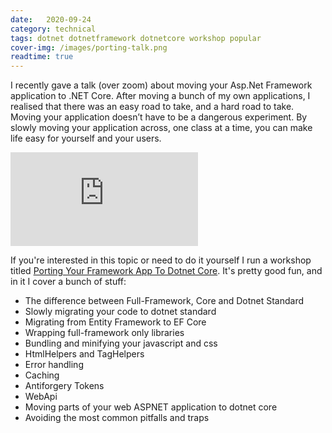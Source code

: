 ```yaml
---
date:   2020-09-24
category: technical
tags: dotnet dotnetframework dotnetcore workshop popular
cover-img: /images/porting-talk.png
readtime: true
---
```


I recently gave a talk (over zoom) about moving your Asp.Net Framework application to .NET Core. After moving a bunch of my own applications, I realised that there was an easy road to take, and a hard road to take. Moving your application doesn’t have to be a dangerous experiment. By slowly moving your application across, one class at a time, you can make life easy for yourself and your users.

<div class='embed-container'><iframe src='https://www.youtube.com/embed/ectRj0SBJsw' frameborder='0' allowfullscreen></iframe></div>

If you're interested in this topic or need to do it yourself I run a workshop titled [Porting Your Framework App To Dotnet Core](https://dotnetworkshops.com/workshops/porting-your-aspnet-app-from-framework-to-core). It's pretty good fun, and in it I cover a bunch of stuff:

* The difference between Full-Framework, Core and Dotnet Standard
* Slowly migrating your code to dotnet standard
* Migrating from Entity Framework to EF Core
* Wrapping full-framework only libraries
* Bundling and minifying your javascript and css
* HtmlHelpers and TagHelpers
* Error handling
* Caching
* Antiforgery Tokens
* WebApi
* Moving parts of your web ASPNET application to dotnet core
* Avoiding the most common pitfalls and traps

